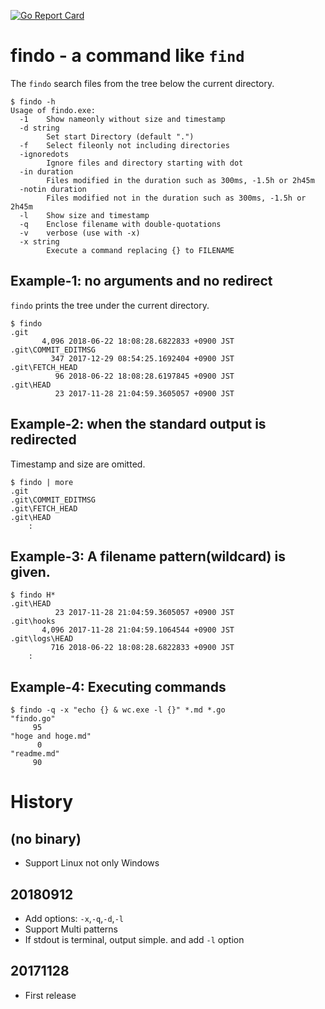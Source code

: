[![Go Report Card](https://goreportcard.com/badge/github.com/zetamatta/findo)](https://goreportcard.com/report/github.com/zetamatta/findo)

findo - a command like `find`
==============================

The `findo` search files from the tree below the current directory.

```
$ findo -h
Usage of findo.exe:
  -1    Show nameonly without size and timestamp
  -d string
        Set start Directory (default ".")
  -f    Select fileonly not including directories
  -ignoredots
        Ignore files and directory starting with dot
  -in duration
        Files modified in the duration such as 300ms, -1.5h or 2h45m
  -notin duration
        Files modified not in the duration such as 300ms, -1.5h or 2h45m
  -l    Show size and timestamp
  -q    Enclose filename with double-quotations
  -v    verbose (use with -x)
  -x string
        Execute a command replacing {} to FILENAME
```

Example-1: no arguments and no redirect
-------------------------------------

`findo` prints the tree under the current directory.

```
$ findo
.git
       4,096 2018-06-22 18:08:28.6822833 +0900 JST
.git\COMMIT_EDITMSG
         347 2017-12-29 08:54:25.1692404 +0900 JST
.git\FETCH_HEAD
          96 2018-06-22 18:08:28.6197845 +0900 JST
.git\HEAD
          23 2017-11-28 21:04:59.3605057 +0900 JST
```

Example-2: when the standard output is redirected
-------------------------------------------------

Timestamp and size are omitted.

```
$ findo | more
.git
.git\COMMIT_EDITMSG
.git\FETCH_HEAD
.git\HEAD
    :
```

Example-3: A filename pattern(wildcard) is given.
---------------------------------------

```
$ findo H*
.git\HEAD
          23 2017-11-28 21:04:59.3605057 +0900 JST
.git\hooks
       4,096 2017-11-28 21:04:59.1064544 +0900 JST
.git\logs\HEAD
         716 2018-06-22 18:08:28.6822833 +0900 JST
    :
```

Example-4: Executing commands
-----------------------------

```
$ findo -q -x "echo {} & wc.exe -l {}" *.md *.go
"findo.go"
     95
"hoge and hoge.md"
      0
"readme.md"
     90
```

History
=======

(no binary)
-----------
- Support Linux not only Windows

20180912
--------
- Add options: `-x`,`-q`,`-d`,`-l`
- Support Multi patterns
- If stdout is terminal, output simple. and add `-l` option

20171128
--------
- First release
